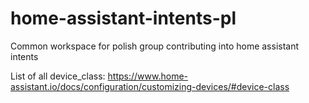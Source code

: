 # home-assistant-intents-pl
Common workspace for polish group contributing into home assistant intents

List of all device_class:
https://www.home-assistant.io/docs/configuration/customizing-devices/#device-class
